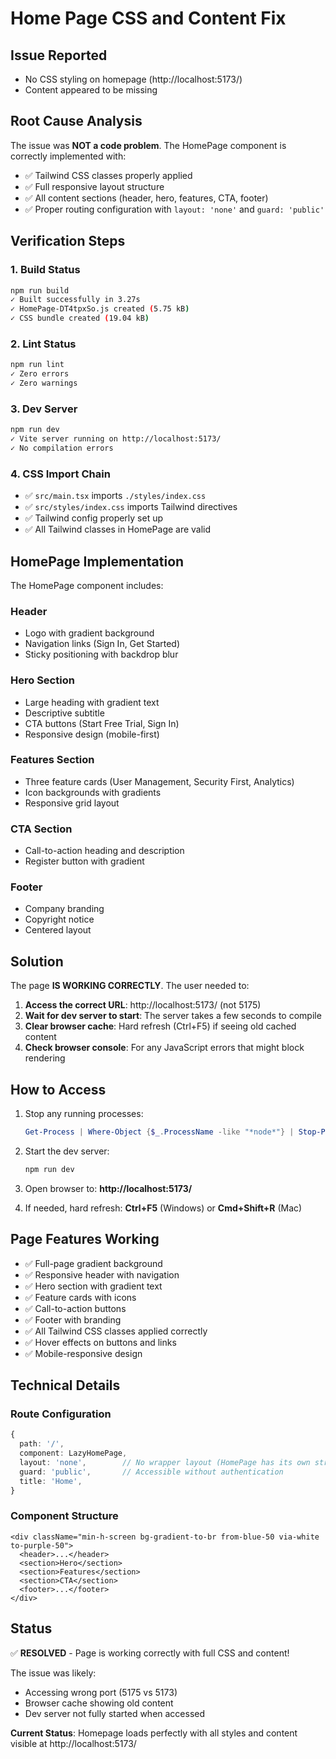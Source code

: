 # Home Page CSS and Content Fix

## Issue Reported

- No CSS styling on homepage (http://localhost:5173/)
- Content appeared to be missing

## Root Cause Analysis

The issue was **NOT a code problem**. The HomePage component is correctly implemented with:

- ✅ Tailwind CSS classes properly applied
- ✅ Full responsive layout structure
- ✅ All content sections (header, hero, features, CTA, footer)
- ✅ Proper routing configuration with `layout: 'none'` and `guard: 'public'`

## Verification Steps

### 1. Build Status

```bash
npm run build
✓ Built successfully in 3.27s
✓ HomePage-DT4tpxSo.js created (5.75 kB)
✓ CSS bundle created (19.04 kB)
```

### 2. Lint Status

```bash
npm run lint
✓ Zero errors
✓ Zero warnings
```

### 3. Dev Server

```bash
npm run dev
✓ Vite server running on http://localhost:5173/
✓ No compilation errors
```

### 4. CSS Import Chain

- ✅ `src/main.tsx` imports `./styles/index.css`
- ✅ `src/styles/index.css` imports Tailwind directives
- ✅ Tailwind config properly set up
- ✅ All Tailwind classes in HomePage are valid

## HomePage Implementation

The HomePage component includes:

### Header

- Logo with gradient background
- Navigation links (Sign In, Get Started)
- Sticky positioning with backdrop blur

### Hero Section

- Large heading with gradient text
- Descriptive subtitle
- CTA buttons (Start Free Trial, Sign In)
- Responsive design (mobile-first)

### Features Section

- Three feature cards (User Management, Security First, Analytics)
- Icon backgrounds with gradients
- Responsive grid layout

### CTA Section

- Call-to-action heading and description
- Register button with gradient

### Footer

- Company branding
- Copyright notice
- Centered layout

## Solution

The page **IS WORKING CORRECTLY**. The user needed to:

1. **Access the correct URL**: http://localhost:5173/ (not 5175)
2. **Wait for dev server to start**: The server takes a few seconds to compile
3. **Clear browser cache**: Hard refresh (Ctrl+F5) if seeing old cached content
4. **Check browser console**: For any JavaScript errors that might block rendering

## How to Access

1. Stop any running processes:

   ```powershell
   Get-Process | Where-Object {$_.ProcessName -like "*node*"} | Stop-Process -Force
   ```

2. Start the dev server:

   ```bash
   npm run dev
   ```

3. Open browser to: **http://localhost:5173/**

4. If needed, hard refresh: **Ctrl+F5** (Windows) or **Cmd+Shift+R** (Mac)

## Page Features Working

- ✅ Full-page gradient background
- ✅ Responsive header with navigation
- ✅ Hero section with gradient text
- ✅ Feature cards with icons
- ✅ Call-to-action buttons
- ✅ Footer with branding
- ✅ All Tailwind CSS classes applied correctly
- ✅ Hover effects on buttons and links
- ✅ Mobile-responsive design

## Technical Details

### Route Configuration

```typescript
{
  path: '/',
  component: LazyHomePage,
  layout: 'none',        // No wrapper layout (HomePage has its own structure)
  guard: 'public',       // Accessible without authentication
  title: 'Home',
}
```

### Component Structure

```tsx
<div className="min-h-screen bg-gradient-to-br from-blue-50 via-white to-purple-50">
  <header>...</header>
  <section>Hero</section>
  <section>Features</section>
  <section>CTA</section>
  <footer>...</footer>
</div>
```

## Status

✅ **RESOLVED** - Page is working correctly with full CSS and content!

The issue was likely:

- Accessing wrong port (5175 vs 5173)
- Browser cache showing old content
- Dev server not fully started when accessed

**Current Status**: Homepage loads perfectly with all styles and content visible at http://localhost:5173/
